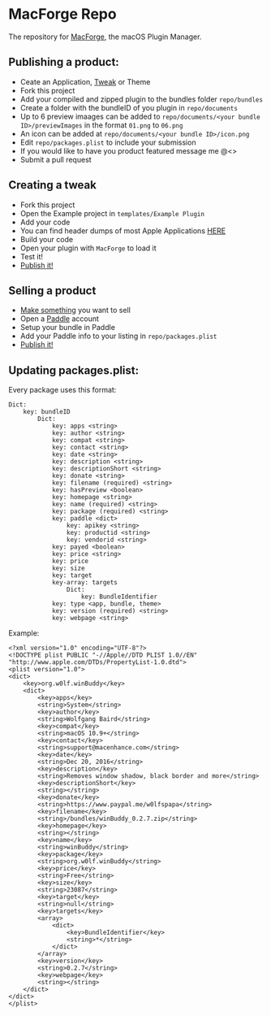 # MacForge Repo

The repository for [MacForge](https://github.com/w0lfschild/MacForge), the macOS Plugin Manager.

## Publishing a product:

 - Ceate an Application, [Tweak](#creating-a-tweak) or Theme
 - Fork this project
 - Add your compiled and zipped plugin to the bundles folder `repo/bundles`
 - Create a folder with the bundleID of you plugin in `repo/documents`
 - Up to 6 preview imaages can be added to `repo/documents/<your bundle ID>/previewImages` in the format `01.png` to `06.png`
 - An icon can be added at `repo/documents/<your bundle ID>/icon.png`
 - Edit `repo/packages.plist` to include your submission
 - If you would like to have you product featured message me @<>
 - Submit a pull request
 
 ## Creating a tweak

 - Fork this project
 - Open the Example project in `templates/Example Plugin`
 - Add your code
 - You can find header dumps of most Apple Applications [HERE](https://github.com/w0lfschild/macOS_headers)
 - Build your code
 - Open your plugin with `MacForge` to load it
 - Test it!
 - [Publish it!](#publishing-a-product)
 
 ## Selling a product

 - [Make something](https://github.com/w0lfschild/MacForge/wiki/Bundles-:-Creating) you want to sell
 - Open a [Paddle](https://paddle.com) account
 - Setup your bundle in Paddle
 - Add your Paddle info to your listing in `repo/packages.plist`
- [Publish it!](#publishing-a-product)
 
 ## Updating packages.plist:

Every package uses this format:

```
Dict:
    key: bundleID
        Dict:
            key: apps <string>
            key: author <string>
            key: compat <string>
            key: contact <string>
            key: date <string>
            key: description <string>
            key: descriptionShort <string>
            key: donate <string>
            key: filename (required) <string>
            key: hasPreview <boolean>
            key: homepage <string>
            key: name (required) <string>
            key: package (required) <string>
            key: paddle <dict>
                key: apikey <string>
                key: productid <string>
                key: vendorid <string>
            key: payed <boolean>
            key: price <string>
            key: price
            key: size
            key: target
            key-array: targets
                Dict:
                    key: BundleIdentifier
            key: type <app, bundle, theme>
            key: version (required) <string>
            key: webpage <string>
```

Example:


```
<?xml version="1.0" encoding="UTF-8"?>
<!DOCTYPE plist PUBLIC "-//Apple//DTD PLIST 1.0//EN" "http://www.apple.com/DTDs/PropertyList-1.0.dtd">
<plist version="1.0">
<dict>
	<key>org.w0lf.winBuddy</key>
	<dict>
		<key>apps</key>
		<string>System</string>
		<key>author</key>
		<string>Wolfgang Baird</string>
		<key>compat</key>
		<string>macOS 10.9+</string>
		<key>contact</key>
		<string>support@macenhance.com</string>
		<key>date</key>
		<string>Dec 20, 2016</string>
		<key>description</key>
		<string>Removes window shadow, black border and more</string>
		<key>descriptionShort</key>
		<string></string>
		<key>donate</key>
		<string>https://www.paypal.me/w0lfspapa</string>
		<key>filename</key>
		<string>/bundles/winBuddy_0.2.7.zip</string>
		<key>homepage</key>
		<string></string>
		<key>name</key>
		<string>winBuddy</string>
		<key>package</key>
		<string>org.w0lf.winBuddy</string>
		<key>price</key>
		<string>Free</string>
		<key>size</key>
		<string>23087</string>
		<key>target</key>
		<string>null</string>
		<key>targets</key>
		<array>
			<dict>
				<key>BundleIdentifier</key>
				<string>*</string>
			</dict>
		</array>
		<key>version</key>
		<string>0.2.7</string>
		<key>webpage</key>
		<string></string>
	</dict>
</dict>
</plist>
```
